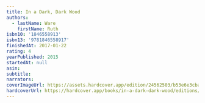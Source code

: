 ```yaml
---
title: In a Dark, Dark Wood
authors:
  - lastName: Ware
    firstName: Ruth
isbn10: '1846558913'
isbn13: '9781846558917'
finishedAt: 2017-01-22
rating: 4
yearPublished: 2015
startedAt: null
asin:
subtitle:
narrators:
coverImageUrl: https://assets.hardcover.app/edition/24562503/b53e6e3cba166c972e779555040d8ca609410a2c.jpeg
hardcoverUrl: https://hardcover.app/books/in-a-dark-dark-wood/editions/24562503
---
```

